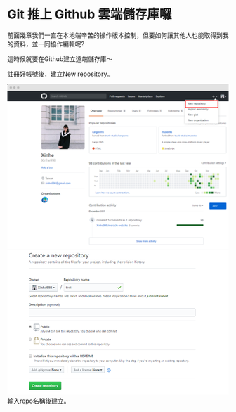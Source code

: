 # Git 推上 Github 雲端儲存庫囉

前面幾章我們一直在本地端辛苦的操作版本控制，但要如何讓其他人也能取得到我的資料，並一同協作編輯呢?

這時候就要在Github建立遠端儲存庫～

註冊好帳號後，建立New repository。

![](/assets/xinhe_github.png)![](/assets/22.png)輸入repo名稱後建立。

